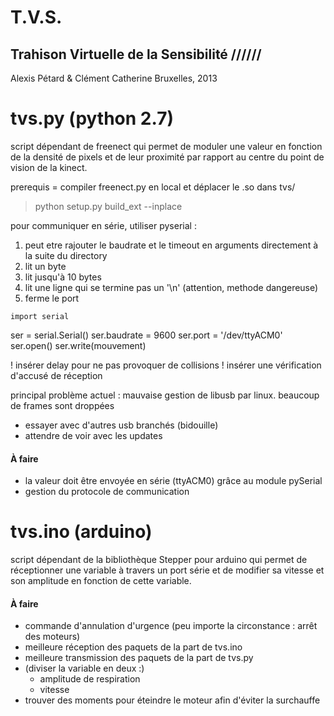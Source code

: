 T.V.S.
===========================================

Trahison Virtuelle de la Sensibilité //////
-------------------------------------------

Alexis Pétard & Clément Catherine
Bruxelles, 2013

# tvs.py (python 2.7)
script dépendant de freenect qui permet de moduler une valeur en fonction de la densité de pixels et de leur proximité par rapport au centre du point de vision de la kinect.

prerequis = compiler freenect.py en local et déplacer le .so dans tvs/
> python setup.py build_ext --inplace


pour communiquer en série, utiliser pyserial :

   1. peut etre rajouter le baudrate et le timeout en arguments directement à la suite du directory
   2. lit un byte
   3. lit jusqu'à 10 bytes
   4. lit une ligne qui se termine pas un '\n' (attention, methode dangereuse)
   5. ferme le port

    import serial
ser = serial.Serial()
ser.baudrate = 9600
ser.port = '/dev/ttyACM0'
ser.open()
ser.write(mouvement)

! insérer delay pour ne pas provoquer de collisions
! insérer une vérification d'accusé de réception


principal problème actuel : mauvaise gestion de libusb par linux. beaucoup de frames sont droppées
- essayer avec d'autres usb branchés (bidouille)
- attendre de voir avec les updates

#### À faire 
* la valeur doit être envoyée en série (ttyACM0) grâce au module pySerial
* gestion du protocole de communication

# tvs.ino (arduino)
script dépendant de la bibliothèque Stepper pour arduino qui permet de réceptionner une variable à travers un port série et de modifier sa vitesse et son amplitude en fonction de cette variable.

#### À faire 
* commande d'annulation d'urgence (peu importe la circonstance : arrêt des moteurs)
* meilleure réception des paquets de la part de tvs.ino
* meilleure transmission des paquets de la part de tvs.py
* (diviser la variable en deux :)
    * amplitude de respiration
    * vitesse
* trouver des moments pour éteindre le moteur afin d'éviter la surchauffe
